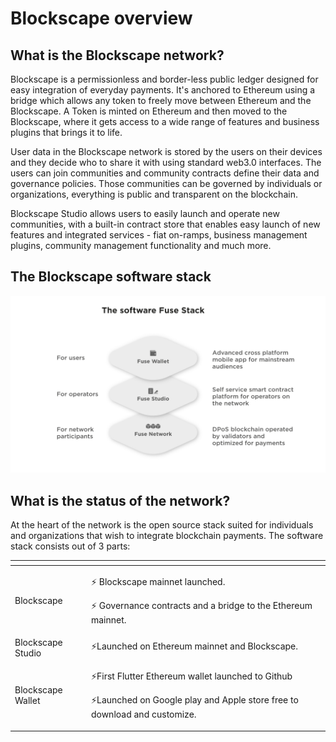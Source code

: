 # Blockscape overview

## What is the Blockscape network?

Blockscape is a permissionless and border-less public ledger designed for easy integration of everyday payments. It's anchored to Ethereum using a bridge which allows any token to freely move between Ethereum and the Blockscape. A Token is minted on Ethereum and then moved to the Blockscape, where it gets access to a wide range of features and business plugins that brings it to life.

User data in the Blockscape network is stored by the users on their devices and they decide who to share it with using standard web3.0 interfaces. The users can join communities and community contracts define their data and governance policies. Those communities can be governed by individuals or organizations, everything is public and transparent on the blockchain.

Blockscape Studio allows users to easily launch and operate new communities, with a built-in contract store that enables easy launch of new features and integrated services - fiat on-ramps, business management plugins, community management functionality and much more.

## The Blockscape software stack

![](.gitbook/assets/fuse-network-architecture2.jpg)

## What is the status of the network?

At the heart of the network is the open source stack suited for individuals and organizations that wish to integrate blockchain payments. The software stack consists out of 3 parts:

<table>
  <thead>
    <tr>
      <th style="text-align:left"></th>
      <th style="text-align:left"></th>
    </tr>
  </thead>
  <tbody>
    <tr>
      <td style="text-align:left">Blockscape</td>
      <td style="text-align:left">
        <p>&#x26A1; Blockscape mainnet launched.</p>
        <p>&#x26A1; Governance contracts and a bridge to the Ethereum mainnet.</p>
      </td>
    </tr>
    <tr>
      <td style="text-align:left">Blockscape Studio</td>
      <td style="text-align:left">&#x26A1;Launched on Ethereum mainnet and Blockscape.</td>
    </tr>
    <tr>
      <td style="text-align:left">Blockscape Wallet</td>
      <td style="text-align:left">
        <p>&#x26A1;First Flutter Ethereum wallet launched to Github</p>
        <p>&#x26A1;Launched on Google play and Apple store free to download and customize.</p>
      </td>
    </tr>
  </tbody>
</table>

